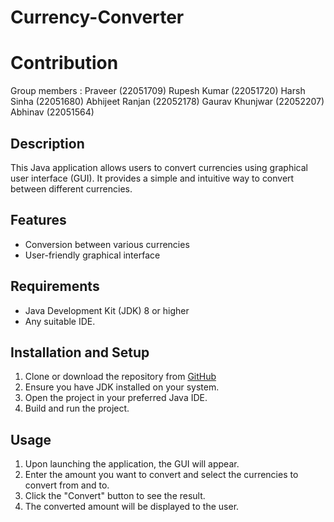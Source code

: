 # Currency-Converter

# Contribution
Group members :
Praveer (22051709)
Rupesh Kumar (22051720)
Harsh Sinha (22051680)
Abhijeet Ranjan (22052178)
Gaurav Khunjwar (22052207)
Abhinav (22051564)

## Description
This Java application allows users to convert currencies using graphical user interface (GUI). It provides a simple and intuitive way to convert between different currencies.

## Features
- Conversion between various currencies
- User-friendly graphical interface

## Requirements
- Java Development Kit (JDK) 8 or higher
- Any suitable IDE.

## Installation and Setup
1. Clone or download the repository from [GitHub](https://github.com/yourrepository)
2. Ensure you have JDK installed on your system.
3. Open the project in your preferred Java IDE.
4. Build and run the project.

## Usage
1. Upon launching the application, the GUI will appear.
2. Enter the amount you want to convert and select the currencies to convert from and to.
3. Click the "Convert" button to see the result.
4. The converted amount will be displayed to the user.


